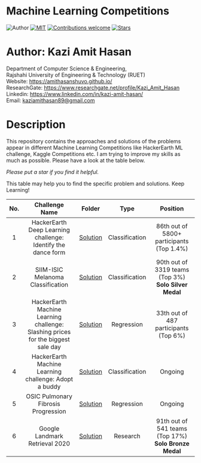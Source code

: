 # Machine Learning Competitions

![Author](https://img.shields.io/badge/author-AmitHasanShuvo-orange)
[![MIT](https://img.shields.io/badge/license-MIT-5eba00.svg)](https://github.com/AmitHasanShuvo/Machine-Learning-Competitions/blob/master/LICENSE.md)
[![Contributions welcome](https://img.shields.io/badge/contributions-welcome-brightgreen.svg?style=flat)](https://github.com/AmitHasanShuvo/Machine-Learning-Competitions)
[![Stars](https://img.shields.io/github/stars/AmitHasanShuvo/Machine-Learning-Competitions.svg?style=social)](https://github.com/AmitHasanShuvo/Machine-Learning-Competitions/stargazers)

# Author: Kazi Amit Hasan

Department of Computer Science & Engineering, </br>
Rajshahi University of Engineering & Technology (RUET) </br>
Website: https://amithasanshuvo.github.io/ </br>
ResearchGate: https://www.researchgate.net/profile/Kazi_Amit_Hasan </br>
Linkedin: https://www.linkedin.com/in/kazi-amit-hasan/ </br>
Email: kaziamithasan89@gmail.com

# Description

This repository contains the approaches and solutions of the problems appear in different Machine Learning Competitions like HackerEarth ML challenge, Kaggle Competitions etc. I am trying to improve my skills as much as possible. Please have a look at the table below.

*Please put a star if you find it helpful.*

This table may help you to find the specific problem and solutions. Keep Learning! 

| No. |                        Challenge Name                        | Folder |      Type      |                  Position                 |
|:---:|:------------------------------------------------------------:|:------:|:--------------:|:-----------------------------------------:|
|  1  | HackerEarth Deep Learning challenge: Identify the dance form |   [Solution](https://github.com/AmitHasanShuvo/HackerEarth-Machine-Learning-Challenges/tree/master/HackerEarth%20Deep%20Learning%20challenge%20Identify%20the%20dance%20form)     | Classification |       86th out of 5800+ participants       (Top 1.4%)     |
|  2  |               SIIM-ISIC Melanoma Classification              |   [Solution](#)      | Classification | 90th out of 3319 teams (Top 3%)   **Solo Silver Medal** |
|  3  | HackerEarth Machine Learning challenge: Slashing prices for the biggest sale day |   [Solution](https://github.com/AmitHasanShuvo/Machine-Learning-Competitions/tree/master/HackerEarth%20Machine%20Learning%20challenge%20Slashing%20prices%20for%20the%20biggest%20sale%20day)     | Regression  |       33th out of 487 participants  (Top 6%)      |
|  4  | HackerEarth Machine Learning challenge: Adopt a buddy |   [Solution](#)     | Classification  |       Ongoing     |
|  5  | OSIC Pulmonary Fibrosis Progression |   [Solution](#)     | Regression  |       Ongoing     |
|  6  | Google Landmark Retrieval 2020 |   [Solution](#)     | Research  |       91th out of 541 teams (Top 17%)      **Solo Bronze Medal**     |



